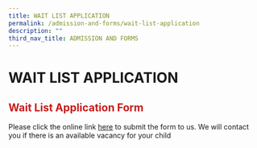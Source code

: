 ```yaml
---
title: WAIT LIST APPLICATION
permalink: /admission-and-forms/wait-list-application
description: ""
third_nav_title: ADMISSION AND FORMS
---
```




# WAIT LIST APPLICATION
## <span style = "color: #c81b1b"> <b>Wait List Application Form</b> </span>

Please click the online link <a href="https://form.gov.sg/62f324557be87f0011081d09" target = "_blank">here</a> to submit the form to us. We will contact you if there is an available vacancy for your child